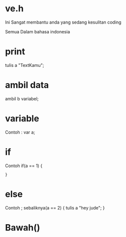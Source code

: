 # ve.h

Ini Sangat membantu anda yang sedang kesulitan coding

Semua Dalam bahasa indonesia
# print
  tulis a "TextKamu";
# ambil data
  ambil b variabel;
# variable
 Contoh :
  var a;
# if 
  Contoh
    if(a == 1)
    {
    
    }
# else 
 Contoh ; 
  sebaliknya(a == 2)
  {
      tulis a "hey jude";
  }
# Bawah()
